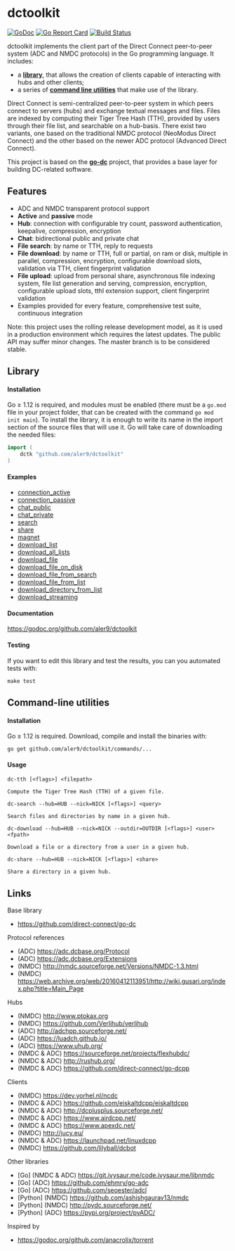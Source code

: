 
# dctoolkit

[![GoDoc](https://godoc.org/github.com/aler9/dctoolkit?status.svg)](https://godoc.org/github.com/aler9/dctoolkit)
[![Go Report Card](https://goreportcard.com/badge/github.com/aler9/dctoolkit)](https://goreportcard.com/report/github.com/aler9/dctoolkit)
[![Build Status](https://travis-ci.org/aler9/dctoolkit.svg?branch=master)](https://travis-ci.org/aler9/dctoolkit)

dctoolkit implements the client part of the Direct Connect peer-to-peer system (ADC and NMDC protocols) in the Go programming language. It includes:
* a [**library**](#library), that allows the creation of clients capable of interacting with hubs and other clients;
* a series of [**command line utilities**](#command-line-utilities) that make use of the library.

Direct Connect is semi-centralized peer-to-peer system in which peers connect to servers (hubs) and exchange textual messages and files. Files are indexed by computing their Tiger Tree Hash (TTH), provided by users through their file list, and searchable on a hub-basis. There exist two variants, one based on the traditional NMDC protocol (NeoModus Direct Connect) and the other based on the newer ADC protocol (Advanced Direct Connect).

This project is based on the [**go-dc**](https://github.com/direct-connect/go-dc) project, that provides a base layer for building DC-related software.

## Features

* ADC and NMDC transparent protocol support
* **Active** and **passive** mode
* **Hub**: connection with configurable try count, password authentication, keepalive, compression, encryption
* **Chat**: bidirectional public and private chat
* **File search**: by name or TTH, reply to requests
* **File download**: by name or TTH, full or partial, on ram or disk, multiple in parallel, compression, encryption, configurable download slots, validation via TTH, client fingerprint validation
* **File upload**: upload from personal share, asynchronous file indexing system, file list generation and serving, compression, encryption, configurable upload slots, tthl extension support, client fingerprint validation
* Examples provided for every feature, comprehensive test suite, continuous integration

Note: this project uses the rolling release development model, as it is used in a production environment which requires the latest updates. The public API may suffer minor changes. The master branch is to be considered stable.

## Library

#### Installation

Go &ge; 1.12 is required, and modules must be enabled (there must be a `go.mod` file in your project folder, that can be created with the command `go mod init main`). To install the library, it is enough to write its name in the import section of the source files that will use it. Go will take care of downloading the needed files:
```go
import (
    dctk "github.com/aler9/dctoolkit"
)
```

#### Examples

* [connection_active](examples/01connection_active.go)
* [connection_passive](examples/02connection_passive.go)
* [chat_public](examples/03chat_public.go)
* [chat_private](examples/04chat_private.go)
* [search](examples/05search.go)
* [share](examples/06share.go)
* [magnet](examples/07magnet.go)
* [download_list](examples/08download_list.go)
* [download_all_lists](examples/09download_all_lists.go)
* [download_file](examples/10download_file.go)
* [download_file_on_disk](examples/11download_file_on_disk.go)
* [download_file_from_search](examples/12download_file_from_search.go)
* [download_file_from_list](examples/13download_file_from_list.go)
* [download_directory_from_list](examples/14download_directory_from_list.go)
* [download_streaming](examples/15download_streaming.go)

#### Documentation

https://godoc.org/github.com/aler9/dctoolkit

#### Testing

If you want to edit this library and test the results, you can you automated tests with:
```
make test
```

## Command-line utilities

#### Installation

Go &ge; 1.12 is required. Download, compile and install the binaries with:
```
go get github.com/aler9/dctoolkit/commands/...
```

#### Usage

```
dc-tth [<flags>] <filepath>

Compute the Tiger Tree Hash (TTH) of a given file.
```

```
dc-search --hub=HUB --nick=NICK [<flags>] <query>

Search files and directories by name in a given hub.
```

```
dc-download --hub=HUB --nick=NICK --outdir=OUTDIR [<flags>] <user> <fpath>

Download a file or a directory from a user in a given hub.
```

```
dc-share --hub=HUB --nick=NICK [<flags>] <share>

Share a directory in a given hub.
```

## Links

Base library
* https://github.com/direct-connect/go-dc

Protocol references
* (ADC) https://adc.dcbase.org/Protocol
* (ADC) https://adc.dcbase.org/Extensions
* (NMDC) http://nmdc.sourceforge.net/Versions/NMDC-1.3.html
* (NMDC) https://web.archive.org/web/20160412113951/http://wiki.gusari.org/index.php?title=Main_Page

Hubs
* (NMDC) http://www.ptokax.org
* (NMDC) https://github.com/Verlihub/verlihub
* (ADC) http://adchpp.sourceforge.net/
* (ADC) https://luadch.github.io/
* (ADC) https://www.uhub.org/
* (NMDC & ADC) https://sourceforge.net/projects/flexhubdc/
* (NMDC & ADC) http://rushub.org/
* (NMDC & ADC) https://github.com/direct-connect/go-dcpp

Clients
* (NMDC) https://dev.yorhel.nl/ncdc
* (NMDC & ADC) https://github.com/eiskaltdcpp/eiskaltdcpp
* (NMDC & ADC) http://dcplusplus.sourceforge.net/
* (NMDC & ADC) https://www.airdcpp.net/
* (NMDC & ADC) https://www.apexdc.net/
* (NMDC) http://jucy.eu/
* (NMDC & ADC) https://launchpad.net/linuxdcpp
* (NMDC) https://github.com/lilyball/dcbot

Other libraries
* [Go] (NMDC & ADC) https://git.ivysaur.me/code.ivysaur.me/libnmdc
* [Go] (ADC) https://github.com/ehmry/go-adc
* [Go] (ADC) https://github.com/seoester/adcl
* [Python] (NMDC) https://github.com/ashishgaurav13/nmdc
* [Python] (NMDC) http://pydc.sourceforge.net/
* [Python] (ADC) https://pypi.org/project/pyADC/

Inspired by
* https://godoc.org/github.com/anacrolix/torrent

